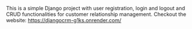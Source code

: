 This is a simple Django project with user registration, login and logout and CRUD functionalities for customer relationship management.
Checkout the website: https://djangocrm-g1ks.onrender.com/
